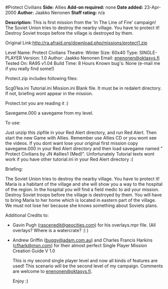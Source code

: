 #Protect Civilians
**Side:** Allies
**Add-on required:** none
**Date added:** 23-Apr-2000
**Author:** Jaakko Nenonen
**Staff rating:** n/a

**Description:** This is first mission from the &apos;In The Line of Fire&apos; campaign! The Soviet Union tries to destroy the nearby village. You have to protect it! Destroy Soviet troops before the village is destroyed by them.

Original Link:http://ra.afraid.org/download.php/missions/protect1.zip

Level Name: Protect Civilians
Theatre: Winter
Size: 60x40
Type: SINGLE-PLAYER
Version: 1.0
Author: Jaakko Nenonen
Email: enenonen@oktasys.fi 
Tested On: RA95 v1.04
Build Time: 8 Hours
Known bug's: None (e-mail me if you really find some!)

Protect.zip includes following files:

   Scg01ea.ini
   Tutorial.ini
   Mission.ini         Blank file. It must be in redalert directory. If not,
                       briefing wont appear in the mission. 
 
   Protect.txt         you are reading it :)

   Savegame.000        a savegame from my level.


To use:

   Just unzip this zipfile in your Red Alert directory, and run Red Alert.
   Then start the new Game with Allies. Remember use Allies CD or you wont
   see the videos.
   If you dont want lose your original first mission copy savegame.000 in
   your Red Alert directory and then load savegame named " Protect Civilians
   by JN #allies1 (Med)". Unfortunately Tutorial texts wont work if you have
   other tutorial.ini in your Red Alert directory :(

Briefing:

   The Soviet Union tries to destroy the nearby village. You have to protect
   it! Maria is a habitant of the village and she will show you a way to the
   hospital of the region. In the hospital you will find a field medic to aid
   your mission. Destroy Soviet troops before the village is destroyed by
   them. You will have to bring Maria to her home which is located in eastern
   part of the village. We must not lose her because she knows something
   about Soviets plans.

Additional Credits to:

 - Gavin Pugh (rascenedit@geocities.com) for his overlays.mpr file. (All
   overlays? Where is a watercrate? :) )

 - Andrew Griffin (buggy@adam.com.au) and Charles Francis Harkins
   (cfhark@msn.com) for their almost perfect Single Player Mission Creation
   Guide V 1.0


   This is my second single player level and now all kinds of features are
   used! This scenario will be the second level of my campaign. Comments are
   welcome to enenonen@oktasys.fi.

   Enjoy :)

